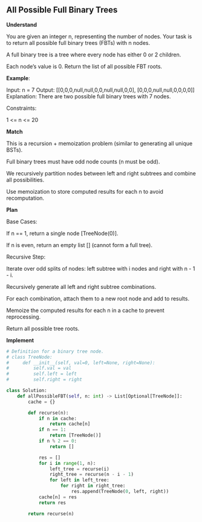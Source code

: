 ## All Possible Full Binary Trees

**Understand**

You are given an integer n, representing the number of nodes.
Your task is to return all possible full binary trees (FBTs) with n nodes.

A full binary tree is a tree where every node has either 0 or 2 children.

Each node’s value is 0.
Return the list of all possible FBT roots.

**Example**:

Input: n = 7
Output: [[0,0,0,null,null,0,0,null,null,0,0], [0,0,0,null,null,0,0,0,0]]
Explanation: There are two possible full binary trees with 7 nodes.

Constraints:

1 <= n <= 20

**Match**

This is a recursion + memoization problem (similar to generating all unique BSTs).

Full binary trees must have odd node counts (n must be odd).

We recursively partition nodes between left and right subtrees and combine all possibilities.

Use memoization to store computed results for each n to avoid recomputation.

**Plan**

Base Cases:

If n == 1, return a single node [TreeNode(0)].

If n is even, return an empty list [] (cannot form a full tree).

Recursive Step:

Iterate over odd splits of nodes: left subtree with i nodes and right with n - 1 - i.

Recursively generate all left and right subtree combinations.

For each combination, attach them to a new root node and add to results.

Memoize the computed results for each n in a cache to prevent reprocessing.

Return all possible tree roots.

**Implement**

```py
# Definition for a binary tree node.
# class TreeNode:
#     def __init__(self, val=0, left=None, right=None):
#         self.val = val
#         self.left = left
#         self.right = right

class Solution:
    def allPossibleFBT(self, n: int) -> List[Optional[TreeNode]]:
        cache = {}

        def recurse(n):
            if n in cache:
                return cache[n]
            if n == 1:
                return [TreeNode()]
            if n % 2 == 0:
                return []

            res = []
            for i in range(1, n):
                left_tree = recurse(i)
                right_tree = recurse(n - i - 1)
                for left in left_tree:
                    for right in right_tree:
                        res.append(TreeNode(0, left, right))
            cache[n] = res
            return res

        return recurse(n)
```
